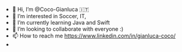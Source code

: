 - 👋 Hi, I’m @Coco-Gianluca :it:
- 👀 I’m interested in Soccer, IT,
- 🌱 I’m currently learning Java and Swift
- 💞️ I’m looking to collaborate with everyone :)
- 📫 How to reach me https://www.linkedin.com/in/gianluca-coco/
- 

<!---
Mr-Lucxa/Mr-Lucxa is a ✨ special ✨ repository because its `README.md` (this file) appears on your GitHub profile.
You can click the Preview link to take a look at your changes.
--->
